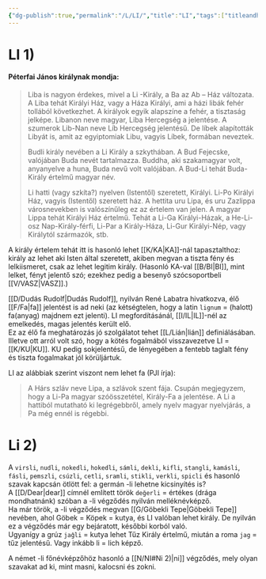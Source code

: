 ```yaml
---
{"dg-publish":true,"permalink":"/L/LI/","title":"LI","tags":["titleandheadingonedontmatch","multipleentries","stitched","formatted🟢"],"created":"2023-10-09T04:34","updated":"2023-10-19T03:29"}
---
```



# LI 1)

#### Péterfai János királynak mondja:  

> Liba is nagyon érdekes, mivel a Li -Király, a Ba az Ab – Ház változata. A Liba tehát Királyi Ház, vagy a Háza Királyi, ami a házi libák fehér tollából következhet. A királyok egyik alapszíne a fehér, a tisztaság jelképe. Libanon neve magyar, Liba Hercegség a jelentése. A szumerok Lib-Nan neve Líb Hercegség jelentésű. De líbek alapították Libyát is, amit az egyiptomiak Libu, vagyis Líbek, formában neveztek.  
>
> Budli király nevében a Li Király a szkythában. A Bud Fejecske, valójában Buda nevét tartalmazza. Buddha, aki szakamagyar volt, anyanyelve a huna, Buda nevű volt valójában. A Bud-Li tehát Buda-Király értelmű magyar név.  
>
> Li hatti (vagy szkíta?) nyelven (Istentől) szeretett, Királyi. Li-Po Királyi Ház, vagyis (Istentől) szeretett ház. A hettita uru Lipa, és uru Zazlippa városnevekben is valószínűleg ez az értelem van jelen. A magyar Lippa tehát Királyi Ház értelmű. Tehát a Li-Ga Királyi-Házak, a He-Li-osz Nap-Király-férfi, Li-Par a Király-Háza, Li-Gur Királyi-Nép, vagy Királytól származók, stb.  

A király értelem tehát itt is hasonló lehet [[K/KA\|KA]]-nál tapasztalthoz: király az lehet aki Isten által szeretett, akiben megvan a tiszta fény és lelkiismeret, csak az lehet legitim király. (Hasonló KA-val [[B/BI\|BI]], mint lelket, fényt jelentő szó; ezekhez pedig a besenyő szócsoportbeli [[V/VASZ\|VASZ]].)  

[[D/Dudás Rudolf\|Dudás Rudolf]], nyilván René Labatra hivatkozva, élő [[F/Fa\|fa]] jelentést is ad neki (az kétségtelen, hogy a latin `lignum` = (halott) fa(anyag) majdnem ezt jelenti). LI megfordításánál, [[I/IL\|IL]]-nél az emelkedés, magas jelentés került elő.  
Ez az élő fa meghatározás jó szolgálatot tehet [[L/Lián\|lián]] definiálásában. Illetve ott arról volt szó, hogy a kötés fogalmából visszavezetve LI = [[K/KU\|KU]]. KU pedig sokjelentésű, de lényegében a fentebb taglalt fény és tiszta fogalmakat jól körüljártuk.  

LI az alábbiak szerint viszont nem lehet fa (PJI írja):  
> A Hárs szláv neve Lipa, a szlávok szent fája. Csupán megjegyzem, hogy a Li-Pa magyar szóösszetétel, Király-Fa a jelentése. A Li a hattiból mutatható ki legrégebbről, amely nyelv magyar nyelvjárás, a Pa még ennél is régebbi.  

# Li 2)

A `virsli`, `nudli`, `nokedli`, `hokedli`, `sámli`, `dekli`, `kifli`, `stangli`, `kamásli`, `fásli`, `pemszli`, `csúzli`, `cetli`, `sramli`, `stikli`, `verkli`, `spicli` és hasonló szavak kapcsán ötlött fel: a germán -li lehetne kicsinyítés is?  
A [[D/Dear\|dear]] címnél említett török `değerli` = értékes (drága mondhatnánk) szóban a -li végződés nyilván melléknévképző.  
Ha már török, a -li végződés megvan [[G/Göbekli Tepe\|Göbekli Tepe]] nevében, ahol Göbek = Köpek = kutya, és LI valóban lehet király. De nyilván ez a végződés már egy bejáratott, későbbi korból való.  
Ugyanígy a grúz `jaĝli` = kutya lehet Tűz Király értelmű, miután a roma `jag` = tűz jelentésű. Vagy inkább li = lich képző.  

A német -li főnévképzőhöz hasonló a [[N/NI#Ni 2)\|ni]] végződés, mely olyan szavakat ad ki, mint masni, kalocsni és zokni.  